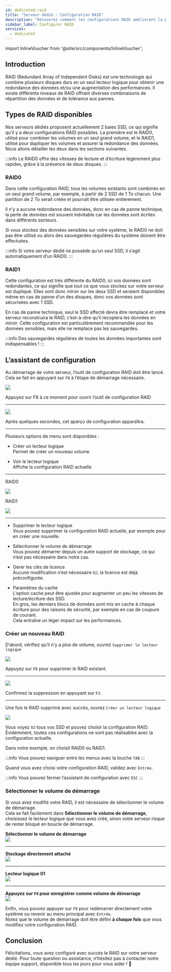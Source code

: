 ```yaml
---
id: dedicated-raid
title: "Serveur dédié : Configuration RAID"
description: "Découvrez comment les configurations RAID améliorent la performance et la redondance des données pour les serveurs dédiés avec SSD → En savoir plus maintenant"
sidebar_label: Configurer RAID
services:
  - dedicated
---
```


import InlineVoucher from '@site/src/components/InlineVoucher';

## Introduction

RAID (Redundant Array of Independent Disks) est une technologie qui combine plusieurs disques durs en un seul lecteur logique pour obtenir une redondance des données et/ou une augmentation des performances. Il existe différents niveaux de RAID offrant diverses combinaisons de répartition des données et de tolérance aux pannes.

<InlineVoucher />

## Types de RAID disponibles
Nos serveurs dédiés proposent actuellement 2 baies SSD, ce qui signifie qu’il y a deux configurations RAID possibles. La première est le RAID0, utilisé pour combiner les volumes en un seul grand volume, et le RAID1, utilisé pour dupliquer les volumes et assurer la redondance des données. Nous allons détailler les deux dans les sections suivantes.

:::info
Le RAID0 offre des vitesses de lecture et d’écriture légèrement plus rapides, grâce à la présence de deux disques.
:::

### RAID0
Dans cette configuration RAID, tous les volumes existants sont combinés en un seul grand volume, par exemple, à partir de 2 SSD de 1 To chacun. Une partition de 2 To serait créée et pourrait être utilisée entièrement.

Il n’y a aucune redondance des données, donc en cas de panne technique, la perte de données est souvent inévitable car les données sont écrites dans différents secteurs.

Si vous stockez des données sensibles sur votre système, le RAID0 ne doit pas être utilisé ou alors des sauvegardes régulières du système doivent être effectuées.

:::info
Si votre serveur dédié ne possède qu’un seul SSD, il s’agit automatiquement d’un RAID0.
:::

### RAID1
Cette configuration est très différente du RAID0, ici vos données sont redondantes, ce qui signifie que tout ce que vous stockez sur votre serveur est dupliqué.
Elles sont donc miroir sur les deux SSD et seraient disponibles même en cas de panne d’un des disques, donc vos données sont sécurisées avec 1 SSD.

En cas de panne technique, seul le SSD affecté devra être remplacé et votre serveur reconstruira le RAID, c’est-à-dire qu’il recopiera les données en miroir.
Cette configuration est particulièrement recommandée pour les données sensibles, mais elle ne remplace pas les sauvegardes.

:::info
Des sauvegardes régulières de toutes les données importantes sont indispensables !
:::

## L’assistant de configuration

Au démarrage de votre serveur, l’outil de configuration RAID doit être lancé. Cela se fait en appuyant sur `F8` à l’étape de démarrage nécessaire.

![](https://screensaver01.zap-hosting.com/index.php/s/cYzj7L6dL5g7255/preview)

Appuyez sur F8 à ce moment pour ouvrir l’outil de configuration RAID

***

![](https://screensaver01.zap-hosting.com/index.php/s/L4Lw8oGjxbDR96N/preview)

Après quelques secondes, cet aperçu de configuration apparaîtra.

***

Plusieurs options de menu sont disponibles :

* Créer un lecteur logique  
Permet de créer un nouveau volume.

* Voir le lecteur logique  
Affiche la configuration RAID actuelle.

***
RAID0

![](https://screensaver01.zap-hosting.com/index.php/s/6mtbrFXNPeqHnYi/preview)

RAID1

![](https://screensaver01.zap-hosting.com/index.php/s/749Kxjq6Mkzdc69/preview)
***

* Supprimer le lecteur logique  
Vous pouvez supprimer la configuration RAID actuelle, par exemple pour en créer une nouvelle.

* Sélectionner le volume de démarrage  
Vous pouvez démarrer depuis un autre support de stockage, ce qui n’est pas nécessaire dans notre cas.

* Gérer les clés de licence  
Aucune modification n’est nécessaire ici, la licence est déjà préconfigurée.

* Paramètres du cache  
L’option cache peut être ajustée pour augmenter un peu les vitesses de lecture/écriture des SSD.  
En gros, les derniers blocs de données sont mis en cache à chaque écriture pour des raisons de sécurité, par exemple en cas de coupure de courant.  
Cela entraîne un léger impact sur les performances.

### Créer un nouveau RAID

D’abord, vérifiez qu’il n’y a plus de volume, ouvrez `Supprimer le lecteur logique`

![](https://screensaver01.zap-hosting.com/index.php/s/EbPtmgFyZ3oN6jb/preview)

Appuyez sur `F8` pour supprimer le RAID existant.

***

![](https://screensaver01.zap-hosting.com/index.php/s/qmtAciacCLKJ9QG/preview)

Confirmez la suppression en appuyant sur `F3`.

***

Une fois le RAID supprimé avec succès, ouvrez `Créer un lecteur logique`

![](https://screensaver01.zap-hosting.com/index.php/s/SjP6ZkcWXCKc4kT/preview)

Vous voyez ici tous vos SSD et pouvez choisir la configuration RAID.  
Évidemment, toutes ces configurations ne sont pas réalisables avec la configuration actuelle.

Dans notre exemple, on choisit RAID0 ou RAID1.

:::info
Vous pouvez naviguer entre les menus avec la touche `TAB`
:::

Quand vous avez choisi votre configuration RAID, validez avec `Entrée`.

:::info
Vous pouvez fermer l’assistant de configuration avec `ESC`
:::

### Sélectionner le volume de démarrage

Si vous avez modifié votre RAID, il est nécessaire de sélectionner le volume de démarrage.  
Cela se fait facilement dans **Sélectionner le volume de démarrage**, choisissez le lecteur logique que vous avez créé, sinon votre serveur risque de rester bloqué en boucle de démarrage.

**Sélectionner le volume de démarrage**<br/>
![](https://screensaver01.zap-hosting.com/index.php/s/2GDEYfjnkmaKF9F/preview)
***
**Stockage directement attaché**<br/>
![](https://screensaver01.zap-hosting.com/index.php/s/2468ZCGkr2ninxM/preview)
***
**Lecteur logique 01**<br/>
![](https://screensaver01.zap-hosting.com/index.php/s/tN6pRiJbZexbzmg/preview)
***
**Appuyez sur `F8` pour enregistrer comme volume de démarrage**<br/>
![](https://screensaver01.zap-hosting.com/index.php/s/tqGFzGZGgeo4JjZ/preview)

Enfin, vous pouvez appuyer sur `F8` pour redémarrer directement votre système ou revenir au menu principal avec `Entrée`.  
Notez que le volume de démarrage doit être défini **à chaque fois** que vous modifiez votre configuration RAID.



## Conclusion

Félicitations, vous avez configuré avec succès le RAID sur votre serveur dédié. Pour toute question ou assistance, n’hésitez pas à contacter notre équipe support, disponible tous les jours pour vous aider ! 🙂


<InlineVoucher />